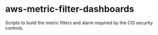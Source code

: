 # aws-metric-filter-dashboards
Scripts to build the metric filters and alarm required by the CIS security controls.
